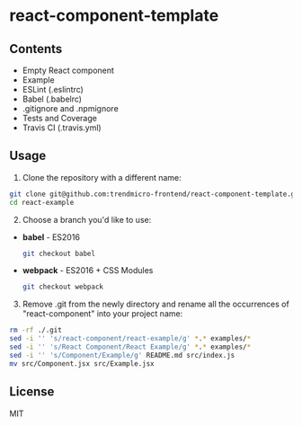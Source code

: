 # react-component-template

## Contents

- Empty React component
- Example
- ESLint (.eslintrc)
- Babel (.babelrc)
- .gitignore and .npmignore
- Tests and Coverage
- Travis CI (.travis.yml)

## Usage

1. Clone the repository with a different name:
  ```sh
  git clone git@github.com:trendmicro-frontend/react-component-template.git react-example
  cd react-example
  ```

2. Choose a branch you'd like to use:
 
 * <b>babel</b> - ES2016
   ```sh
   git checkout babel
   ```
 
 * <b>webpack</b> - ES2016 + CSS Modules
   ```sh
   git checkout webpack
   ```

3. Remove .git from the newly directory and rename all the occurrences of "react-component" into your project name:
  ```sh
  rm -rf ./.git
  sed -i '' 's/react-component/react-example/g' *.* examples/*
  sed -i '' 's/React Component/React Example/g' *.* examples/*
  sed -i '' 's/Component/Example/g' README.md src/index.js
  mv src/Component.jsx src/Example.jsx
  ```

## License

MIT
